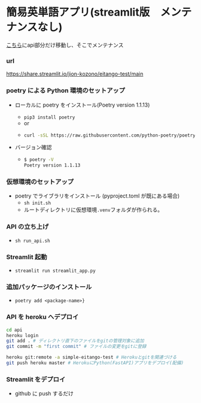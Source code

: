 # 簡易英単語アプリ(streamlit版　メンテナンスなし)

[こちら](https://github.com/jion-kozono/eitango-test-api)にapi部分だけ移動し、そこでメンテナンス

### url

https://share.streamlit.io/jion-kozono/eitango-test/main

### poetry による Python 環境のセットアップ

- ローカルに poetry をインストール(Poetry version 1.1.13)

  - `pip3 install poetry`
  - or
  - ```sh
    curl -sSL https://raw.githubusercontent.com/python-poetry/poetry/master/get-poetry.py | python -
    ```

- バージョン確認

  - ```sh
    $ poetry -V
    Poetry version 1.1.13
    ```

### 仮想環境のセットアップ

- poetry でライブラリをインストール (pyproject.toml が既にある場合)
  - `sh init.sh`
  - ルートディレクトリに仮想環境`.venv`フォルダが作られる。

### API の立ち上げ

- `sh run_api.sh`

### Streamlit 起動

- `streamlit run streamlit_app.py`

### 追加パッケージのインストール

- `poetry add <package-name>}`

### API を heroku へデプロイ

```sh
cd api
heroku login
git add . # ディレクトリ直下のファイルをgitの管理対象に追加
git commit -m "first commit" # ファイルの変更をgitに登録

heroku git:remote -a simple-eitango-test # Herokuとgitを関連づける
git push heroku master # HerokuにPython(FastAPI)アプリをデプロイ(配備)
```

### Streamlit をデプロイ

- github に push するだけ
